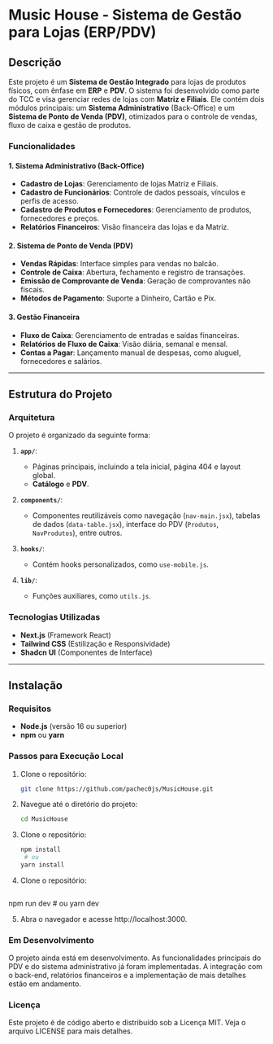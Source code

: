 # Music House - Sistema de Gestão para Lojas (ERP/PDV)

## Descrição

Este projeto é um **Sistema de Gestão Integrado** para lojas de produtos físicos, com ênfase em **ERP** e **PDV**. O sistema foi desenvolvido como parte do TCC e visa gerenciar redes de lojas com **Matriz e Filiais**. Ele contém dois módulos principais: um **Sistema Administrativo** (Back-Office) e um **Sistema de Ponto de Venda (PDV)**, otimizados para o controle de vendas, fluxo de caixa e gestão de produtos.

### Funcionalidades

#### 1. **Sistema Administrativo (Back-Office)**
- **Cadastro de Lojas**: Gerenciamento de lojas Matriz e Filiais.
- **Cadastro de Funcionários**: Controle de dados pessoais, vínculos e perfis de acesso.
- **Cadastro de Produtos e Fornecedores**: Gerenciamento de produtos, fornecedores e preços.
- **Relatórios Financeiros**: Visão financeira das lojas e da Matriz.

#### 2. **Sistema de Ponto de Venda (PDV)**
- **Vendas Rápidas**: Interface simples para vendas no balcão.
- **Controle de Caixa**: Abertura, fechamento e registro de transações.
- **Emissão de Comprovante de Venda**: Geração de comprovantes não fiscais.
- **Métodos de Pagamento**: Suporte a Dinheiro, Cartão e Pix.

#### 3. **Gestão Financeira**
- **Fluxo de Caixa**: Gerenciamento de entradas e saídas financeiras.
- **Relatórios de Fluxo de Caixa**: Visão diária, semanal e mensal.
- **Contas a Pagar**: Lançamento manual de despesas, como aluguel, fornecedores e salários.

---

## Estrutura do Projeto

### Arquitetura
O projeto é organizado da seguinte forma:

1. **`app/`**:
   - Páginas principais, incluindo a tela inicial, página 404 e layout global.
   - **Catálogo** e **PDV**.

2. **`components/`**:
   - Componentes reutilizáveis como navegação (`nav-main.jsx`), tabelas de dados (`data-table.jsx`), interface do PDV (`Produtos`, `NavProdutos`), entre outros.

3. **`hooks/`**:
   - Contém hooks personalizados, como `use-mobile.js`.

4. **`lib/`**:
   - Funções auxiliares, como `utils.js`.

### Tecnologias Utilizadas
- **Next.js** (Framework React)
- **Tailwind CSS** (Estilização e Responsividade)
- **Shadcn UI** (Componentes de Interface)

---

## Instalação

### Requisitos
- **Node.js** (versão 16 ou superior)
- **npm** ou **yarn**

### Passos para Execução Local
1. Clone o repositório:
   ```bash
   git clone https://github.com/pachec0js/MusicHouse.git

2. Navegue até o diretório do projeto:
   ```bash
   cd MusicHouse

3. Clone o repositório:
   ```bash
   npm install
    # ou
   yarn install


4. Clone o repositório:
   ```bash
  npm run dev
    # ou
  yarn dev

5. Abra o navegador e acesse http://localhost:3000.

### Em Desenvolvimento

O projeto ainda está em desenvolvimento. As funcionalidades principais do PDV e do sistema administrativo já foram implementadas. A integração com o back-end, relatórios financeiros e a implementação de mais detalhes estão em andamento.

### Licença

Este projeto é de código aberto e distribuído sob a Licença MIT. Veja o arquivo LICENSE para mais detalhes.